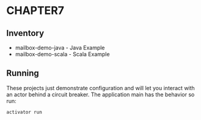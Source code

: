 CHAPTER7
========

Inventory
---------

- mailbox-demo-java - Java Example 
- mailbox-demo-scala - Scala Example

Running
-------------------------------

These projects just demonstrate configuration and will let you interact with an actor behind a circuit breaker. The application main has the behavior so run:

    activator run
